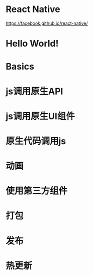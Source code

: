 # React Native

https://facebook.github.io/react-native/

# Hello World!
# Basics
# js调用原生API
# js调用原生UI组件
# 原生代码调用js
# 动画
# 使用第三方组件
# 打包
# 发布
# 热更新